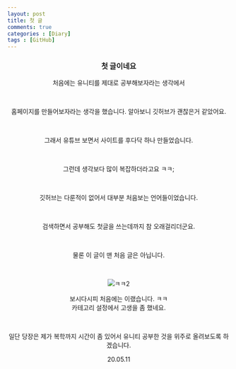 ```yaml
---
layout: post
title: 첫 글
comments: true
categories : [Diary]
tags : [GitHub]
---
```




###  <center>첫 글이네요</center>

<center>처음에는 유니티를 제대로 공부해보자라는 생각에서


​    

<center>홈페이지를 만들어보자라는 생각을 했습니다. 알아보니 깃허브가 괜찮은거 같았어요.


​    

<center>그래서 유튜브 보면서 사이트를 후다닥 하나 만들었습니다.


​    

<center>그런데 생각보다 많이 복잡하더라고요 ㅋㅋ;


​    

<center>깃허브는 다룬적이 없어서 대부분 처음보는 언어들이었습니다.


​    

<center>검색하면서 공부해도 첫글을 쓰는데까지 참 오래걸리더군요.

​    



<center>물론 이 글이 맨 처음 글은 아닙니다.


​    

![ㅋㅋ2](https://user-images.githubusercontent.com/82802067/117766301-5064e880-b26a-11eb-9a14-895976405235.png)



<center>보시다시피 처음에는 이랬습니다. ㅋㅋ

   

<center>카테고리 설정에서 고생을 좀 했네요.


​    




<center>일단 당장은 제가 복학까지 시간이 좀 있어서  유니티 공부한 것을 위주로 올려보도록 하겠습니다.



20.05.11






